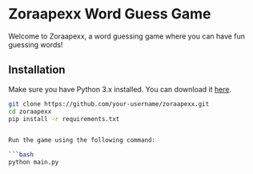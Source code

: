 # Zoraapexx Word Guess Game

Welcome to Zoraapexx, a word guessing game where you can have fun guessing words!

## Installation

Make sure you have Python 3.x installed. You can download it [here](https://www.python.org/downloads/).

```bash
git clone https://github.com/your-username/zoraapexx.git
cd zoraapexx
pip install -r requirements.txt


Run the game using the following command:

```bash
python main.py
